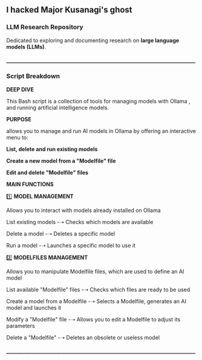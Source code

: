 ## I hacked Major Kusanagi's ghost

### LLM Research Repository

Dedicated to exploring and documenting research on **large language models (LLMs)**. 


####  ___________________________________________________________________________


### Script Breakdown

**DEEP DIVE**

This Bash script is a collection of tools for managing models with Ollama , and running artificial intelligence models.

**PURPOSE**

allows you to manage and run AI models in Ollama by offering an interactive menu to:

**List, delete and run existing models**

**Create a new model from a "Modelfile" file**

**Edit and delete "Modelfile" files**


**MAIN FUNCTIONS**


1️⃣ **MODEL MANAGEMENT**

Allows you to interact with models already installed on Ollama 

List existing models -➝ Checks which models are available

Delete a model -➝ Deletes a specific model

Run a model -➝ Launches a specific model to use it


2️⃣ **MODELFILES MANAGEMENT**

Allows you to manipulate Modelfile files, which are used to define an AI model

List available "Modelfile" files -➝ Checks which files are ready to be used

Create a model from a Modelfile -➝ Selects a Modelfile, generates an AI model and launches it

Modify a "Modelfile" file -➝ Allows you to edit a Modelfile to adjust its parameters

Delete a "Modelfile" -➝ Deletes an obsolete or useless model

####  ___________________________________________________________________________


